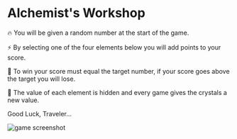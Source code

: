 # Alchemist's Workshop

:fire: You will be given a random number at the start of the game.  
  
:zap: By selecting one of the four elements below you will add points to your score.  
  
:leaves: To win your score must equal the target number, if your score goes above the target you will lose.  
  
:gem: The value of each element is hidden and every game gives the crystals a new value.  
  
  Good Luck, Traveler...
  
![game screenshot](https://randblack.github.io/unit-4-game/assets/images/screenshot.png)
